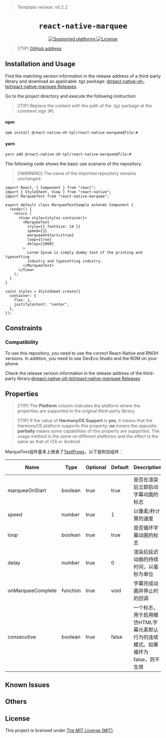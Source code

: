 > Template version: v0.2.2

<p align="center">
  <h1 align="center"> <code>react-native-marquee</code> </h1>
</p>
<p align="center">
    <a href="https://github.com/kyo504/react-native-marquee/blob/master">
        <img src="https://img.shields.io/badge/platforms-android%20|%20ios%20|%20harmony%20-lightgrey.svg" alt="Supported platforms" />
    </a>
    <a href="https://github.com/kyo504/react-native-marquee/blob/master/LICENSE">
        <img src="https://img.shields.io/badge/license-MIT-green.svg" alt="License" />
    </a>
</p>


> [!TIP] [GitHub address](https://github.com/react-native-oh-library/react-native-marquee)

## Installation and Usage

Find the matching version information in the release address of a third-party library and download an applicable .tgz package: [@react-native-oh-tpl/react-native-marquee Releases](https://github.com/react-native-oh-library/react-native-marquee/releases).

Go to the project directory and execute the following instruction:

> [!TIP] Replace the content with the path of the .tgz package at the comment sign (#).


#### **npm**

```bash
npm install @react-native-oh-tpl/react-native-marquee@file:#
```

#### **yarn**

```bash
yarn add @react-native-oh-tpl/react-native-marquee@file:#
```

<!-- tabs:end -->

The following code shows the basic use scenario of the repository:

> [!WARNING] The name of the imported repository remains unchanged.

```tsx
import React, { Component } from "react";
import { StyleSheet, View } from "react-native";
import MarqueeText from "react-native-marquee";

export default class MarqueeTextSample extends Component {
  render() {
    return (
      <View style={styles.container}>
        <MarqueeText
          style={{ fontSize: 24 }}
          speed={1}
          marqueeOnStart={true}
          loop={true}
          delay={1000}
        >
          Lorem Ipsum is simply dummy text of the printing and typesetting
          industry and typesetting industry.
        </MarqueeText>
      </View>
    );
  }
}

const styles = StyleSheet.create({
  container: {
    flex: 1,
    justifyContent: "center",
  },
});
```

## Constraints

### Compatibility

To use this repository, you need to use the correct React-Native and RNOH versions. In addition, you need to use DevEco Studio and the ROM on your phone.

Check the release version information in the release address of the third-party library:[@react-native-oh-tpl/react-native-marquee Releases](https://github.com/react-native-oh-library/react-native-marquee/releases)

## Properties

> [!TIP] The **Platform** column indicates the platform where the properties are supported in the original third-party library.

> [!TIP] If the value of **HarmonyOS Support** is **yes**, it means that the HarmonyOS platform supports this property; **no** means the opposite; **partially** means some capabilities of this property are supported. The usage method is the same on different platforms and the effect is the same as that of iOS or Android.

MarqueText组件基本上继承了[TextProps](https://reactnative.dev/docs/text)，以下是附加组件：

| Name              | Type     | Optional | Default | Description                                                  | Platform | HarmonyOS Support |
| ----------------- | -------- | -------- | ------- | ------------------------------------------------------------ | -------- | ----------------- |
| marqueeOnStart    | boolean  | true     | true    | 是否在渲染后立即启动字幕动画的标志                           | All      | yes               |
| speed             | number   | true     | 1       | 以像素/秒计算的速度                                          | All      | yes               |
| loop              | boolean  | true     | true    | 是否循环字幕动画的标志                                       | All      | yes               |
| delay             | number   | true     | 0       | 渲染后延迟动画的持续时间，以毫秒为单位                       | All      | yes               |
| onMarqueeComplete | function | true     | void    | 字幕完成动画并停止时的回调                                   | All      | yes               |
| consecutive       | boolean  | true     | false   | 一个标志，用于启用模仿HTML字幕元素默认行为的连续模式。如果循环为false，则不生效 | All      | yes               |

## Known Issues

## Others

## License

This project is licensed under [The MIT License (MIT)](https://github.com/kyo504/react-native-marquee/blob/master/LICENSE).
